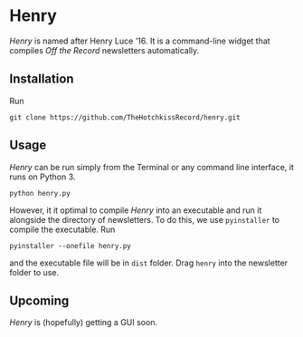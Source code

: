 # Henry
*Henry* is named after Henry Luce '16. It is a command-line widget that compiles *Off the Record* newsletters automatically. 

## Installation
Run
```shell
git clone https://github.com/TheHotchkissRecord/henry.git
```
## Usage
*Henry* can be run simply from the Terminal or any command line interface, it runs on Python 3. 
```shell
python henry.py
```
However, it it optimal to compile *Henry* into an executable and run it alongside the directory of newsletters. To do this, we use `pyinstaller` to compile the executable. Run
```shell
pyinstaller --onefile henry.py
```
and the executable file will be in `dist` folder. Drag `henry` into the newsletter folder to use. 

## Upcoming
*Henry* is (hopefully) getting a GUI soon. 
